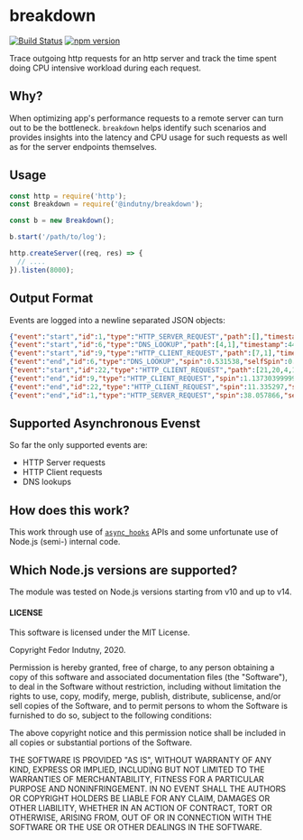 # breakdown
[![Build Status](https://secure.travis-ci.org/@indutny/breakdown.svg)](http://travis-ci.org/@indutny/breakdown)
[![npm version](https://badge.fury.io/js/%40indutny%2Fbreakdown.svg)](https://badge.fury.io/js/%40indutny%2Fbreakdown)

Trace outgoing http requests for an http server and track the time spent
doing CPU intensive workload during each request.

## Why?

When optimizing app's performance requests to a remote server can turn out to be
the bottleneck. `breakdown` helps identify such scenarios and provides insights
into the latency and CPU usage for such requests as well as for the server
endpoints themselves.

## Usage

```js
const http = require('http');
const Breakdown = require('@indutny/breakdown');

const b = new Breakdown();

b.start('/path/to/log');

http.createServer((req, res) => {
  // ....
}).listen(8000);
```

## Output Format

Events are logged into a newline separated JSON objects:
```json
{"event":"start","id":1,"type":"HTTP_SERVER_REQUEST","path":[],"timestamp":44901732.581637,"meta":{"method":"GET","headers":{"host":"127.0.0.1:8000","user-agent":"curl/7.54.0","accept":"*/*"},"url":"/"}}
{"event":"start","id":6,"type":"DNS_LOOKUP","path":[4,1],"timestamp":44901742.19296,"meta":{"family":"any","hostname":"example.com"}}
{"event":"start","id":9,"type":"HTTP_CLIENT_REQUEST","path":[7,1],"timestamp":44901743.991903,"meta":{"method":"GET","path":"/","headers":{"host":"example.com"}}}
{"event":"end","id":6,"type":"DNS_LOOKUP","spin":0.531538,"selfSpin":0.531538,"timestamp":44901754.695676,"duration":12.502716}
{"event":"start","id":22,"type":"HTTP_CLIENT_REQUEST","path":[21,20,4,1],"timestamp":44901775.755844,"meta":{"method":"GET","path":"/","headers":{"host":"example.com"}}}
{"event":"end","id":9,"type":"HTTP_CLIENT_REQUEST","spin":1.1373039999999999,"selfSpin":0.47621199999999997,"timestamp":44901776.04576,"duration":32.053857}
{"event":"end","id":22,"type":"HTTP_CLIENT_REQUEST","spin":11.335297,"selfSpin":9.236605999999998,"timestamp":44901800.391305,"duration":24.635461}
{"event":"end","id":1,"type":"HTTP_SERVER_REQUEST","spin":38.057866,"selfSpin":11.774072,"timestamp":44901800.681777,"duration":68.10014}
```

## Supported Asynchronous Evenst

So far the only supported events are:

* HTTP Server requests
* HTTP Client requests
* DNS lookups

## How does this work?

This work through use of [`async_hooks`][0] APIs and some unfortunate use of
Node.js (semi-) internal code.

## Which Node.js versions are supported?

The module was tested on Node.js versions starting from v10 and up to v14.

#### LICENSE

This software is licensed under the MIT License.

Copyright Fedor Indutny, 2020.

Permission is hereby granted, free of charge, to any person obtaining a
copy of this software and associated documentation files (the
"Software"), to deal in the Software without restriction, including
without limitation the rights to use, copy, modify, merge, publish,
distribute, sublicense, and/or sell copies of the Software, and to permit
persons to whom the Software is furnished to do so, subject to the
following conditions:

The above copyright notice and this permission notice shall be included
in all copies or substantial portions of the Software.

THE SOFTWARE IS PROVIDED "AS IS", WITHOUT WARRANTY OF ANY KIND, EXPRESS
OR IMPLIED, INCLUDING BUT NOT LIMITED TO THE WARRANTIES OF
MERCHANTABILITY, FITNESS FOR A PARTICULAR PURPOSE AND NONINFRINGEMENT. IN
NO EVENT SHALL THE AUTHORS OR COPYRIGHT HOLDERS BE LIABLE FOR ANY CLAIM,
DAMAGES OR OTHER LIABILITY, WHETHER IN AN ACTION OF CONTRACT, TORT OR
OTHERWISE, ARISING FROM, OUT OF OR IN CONNECTION WITH THE SOFTWARE OR THE
USE OR OTHER DEALINGS IN THE SOFTWARE.

[0]: https://nodejs.org/api/async_hooks.html
